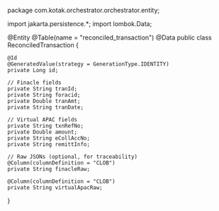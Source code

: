 package com.kotak.orchestrator.orchestrator.entity;

import jakarta.persistence.*;
import lombok.Data;

@Entity
@Table(name = "reconciled_transaction")
@Data
public class ReconciledTransaction {

    @Id
    @GeneratedValue(strategy = GenerationType.IDENTITY)
    private Long id;

    // Finacle fields
    private String tranId;
    private String foracid;
    private Double tranAmt;
    private String tranDate;

    // Virtual APAC fields
    private String txnRefNo;
    private Double amount;
    private String eCollAccNo;
    private String remittInfo;

    // Raw JSONs (optional, for traceability)
    @Column(columnDefinition = "CLOB")
    private String finacleRaw;

    @Column(columnDefinition = "CLOB")
    private String virtualApacRaw;
}
